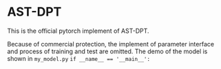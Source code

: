 # AST-DPT
This is the official pytorch implement of AST-DPT.

Because of commercial protection, the implement of parameter interface and process of training and test are omitted.
The demo of the model is shown in `my_model.py` `if __name__ == '__main__':`
